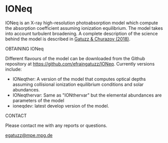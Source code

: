 # IONeq

IONeq is an X-ray high-resolution photoabsorption model which compute the absorption coefficient assuming ionization equilibrium. The model takes into account turbulent broadening.  A complete description of the science behind the model is described in [Gatuzz & Churazov (2018)](https://ui.adsabs.harvard.edu/abs/2018MNRAS.474..696G/abstract).

OBTAINING IONeq

Different flavours of the model can be downloaded from the Github repository at https://github.com/efraingatuzz/IONeq. Currently versions include:

- IONeqther: A version of the model that computes optical depths assuming collisional ionization equilibrium conditions and solar abundances.
- IONeqthervar: Same as "IONthervar" but the elemental abundances are parameters of the model
- ioneqdev: latest develop version of the model. 

CONTACT

Please contact me with any reports or questions.

egatuzz@mpe.mpg.de


    
    
    
    
    
